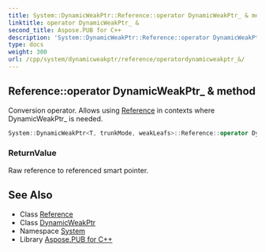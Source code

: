 ```yaml
---
title: System::DynamicWeakPtr::Reference::operator DynamicWeakPtr_ & method
linktitle: operator DynamicWeakPtr_ &
second_title: Aspose.PUB for C++
description: 'System::DynamicWeakPtr::Reference::operator DynamicWeakPtr_ & method. Conversion operator. Allows using Reference in contexts where DynamicWeakPtr_ is needed in C++.'
type: docs
weight: 300
url: /cpp/system/dynamicweakptr/reference/operatordynamicweakptr_&/
---
```

## Reference::operator DynamicWeakPtr_ & method


Conversion operator. Allows using [Reference](../) in contexts where DynamicWeakPtr_ is needed.

```cpp
System::DynamicWeakPtr<T, trunkMode, weakLeafs>::Reference::operator DynamicWeakPtr_ &() const
```


### ReturnValue

Raw reference to referenced smart pointer.

## See Also

* Class [Reference](../)
* Class [DynamicWeakPtr](../../)
* Namespace [System](../../../)
* Library [Aspose.PUB for C++](../../../../)

